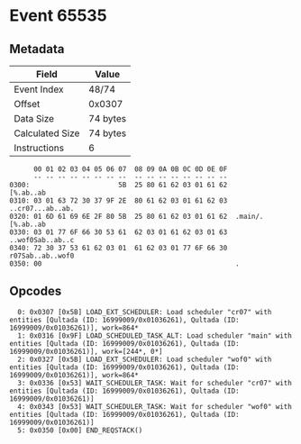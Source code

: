 # Event 65535

## Metadata

| Field           | Value    |
|-----------------|----------|
| Event Index     | 48/74    |
| Offset          | 0x0307   |
| Data Size       | 74 bytes |
| Calculated Size | 74 bytes |
| Instructions    | 6        |

```
      00 01 02 03 04 05 06 07  08 09 0A 0B 0C 0D 0E 0F
      -- -- -- -- -- -- -- --  -- -- -- -- -- -- -- --
0300:                      5B  25 80 61 62 03 01 61 62         [%.ab..ab
0310: 03 01 63 72 30 37 9F 2E  80 61 62 03 01 61 62 03  ..cr07...ab..ab.
0320: 01 6D 61 69 6E 2F 80 5B  25 80 61 62 03 01 61 62  .main/.[%.ab..ab
0330: 03 01 77 6F 66 30 53 61  62 03 01 61 62 03 01 63  ..wof0Sab..ab..c
0340: 72 30 37 53 61 62 03 01  61 62 03 01 77 6F 66 30  r07Sab..ab..wof0
0350: 00                                                .               
```

## Opcodes

```
  0: 0x0307 [0x5B] LOAD_EXT_SCHEDULER: Load scheduler "cr07" with entities [Qultada (ID: 16999009/0x01036261), Qultada (ID: 16999009/0x01036261)], work=864*
  1: 0x0316 [0x9F] LOAD_SCHEDULED_TASK_ALT: Load scheduler "main" with entities [Qultada (ID: 16999009/0x01036261), Qultada (ID: 16999009/0x01036261)], work=[244*, 0*]
  2: 0x0327 [0x5B] LOAD_EXT_SCHEDULER: Load scheduler "wof0" with entities [Qultada (ID: 16999009/0x01036261), Qultada (ID: 16999009/0x01036261)], work=864*
  3: 0x0336 [0x53] WAIT_SCHEDULER_TASK: Wait for scheduler "cr07" with entities [Qultada (ID: 16999009/0x01036261), Qultada (ID: 16999009/0x01036261)]
  4: 0x0343 [0x53] WAIT_SCHEDULER_TASK: Wait for scheduler "wof0" with entities [Qultada (ID: 16999009/0x01036261), Qultada (ID: 16999009/0x01036261)]
  5: 0x0350 [0x00] END_REQSTACK()
```
